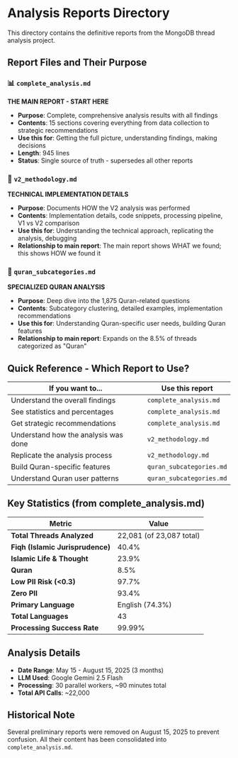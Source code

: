 # Analysis Reports Directory

This directory contains the definitive reports from the MongoDB thread analysis project.

## Report Files and Their Purpose

### 📊 `complete_analysis.md` 
**THE MAIN REPORT - START HERE**
- **Purpose**: Complete, comprehensive analysis results with all findings
- **Contents**: 15 sections covering everything from data collection to strategic recommendations
- **Use this for**: Getting the full picture, understanding findings, making decisions
- **Length**: 945 lines
- **Status**: Single source of truth - supersedes all other reports

### 🔧 `v2_methodology.md`
**TECHNICAL IMPLEMENTATION DETAILS**
- **Purpose**: Documents HOW the V2 analysis was performed
- **Contents**: Implementation details, code snippets, processing pipeline, V1 vs V2 comparison
- **Use this for**: Understanding the technical approach, replicating the analysis, debugging
- **Relationship to main report**: The main report shows WHAT we found; this shows HOW we found it

### 🕌 `quran_subcategories.md`
**SPECIALIZED QURAN ANALYSIS**
- **Purpose**: Deep dive into the 1,875 Quran-related questions
- **Contents**: Subcategory clustering, detailed examples, implementation recommendations
- **Use this for**: Understanding Quran-specific user needs, building Quran features
- **Relationship to main report**: Expands on the 8.5% of threads categorized as "Quran"

## Quick Reference - Which Report to Use?

| If you want to... | Use this report |
|-------------------|-----------------|
| Understand the overall findings | `complete_analysis.md` |
| See statistics and percentages | `complete_analysis.md` |
| Get strategic recommendations | `complete_analysis.md` |
| Understand how the analysis was done | `v2_methodology.md` |
| Replicate the analysis process | `v2_methodology.md` |
| Build Quran-specific features | `quran_subcategories.md` |
| Understand Quran user patterns | `quran_subcategories.md` |

## Key Statistics (from complete_analysis.md)

| Metric | Value |
|--------|-------|
| **Total Threads Analyzed** | 22,081 (of 23,087 total) |
| **Fiqh (Islamic Jurisprudence)** | 40.4% |
| **Islamic Life & Thought** | 23.9% |
| **Quran** | 8.5% |
| **Low PII Risk (<0.3)** | 97.7% |
| **Zero PII** | 93.4% |
| **Primary Language** | English (74.3%) |
| **Total Languages** | 43 |
| **Processing Success Rate** | 99.99% |

## Analysis Details

- **Date Range**: May 15 - August 15, 2025 (3 months)
- **LLM Used**: Google Gemini 2.5 Flash
- **Processing**: 30 parallel workers, ~90 minutes total
- **Total API Calls**: ~22,000

## Historical Note

Several preliminary reports were removed on August 15, 2025 to prevent confusion. All their content has been consolidated into `complete_analysis.md`.